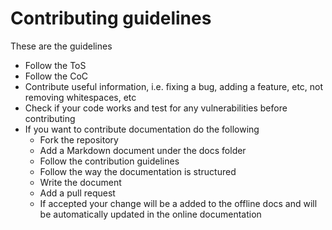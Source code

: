 # Contributing guidelines
These are the guidelines
-   Follow the ToS
-   Follow the CoC
-   Contribute useful information, i.e. fixing a bug, adding a feature, etc, not removing whitespaces, etc
-   Check if your code works and test for any vulnerabilities before contributing
-   If you want to contribute documentation do the following
    -   Fork the repository
    -   Add a Markdown document under the docs folder
    -   Follow the contribution guidelines
    -   Follow the way the documentation is structured
    -   Write the document
    -   Add a pull request
    -   If accepted your change will be a added to the offline docs and will be automatically updated in the online documentation
